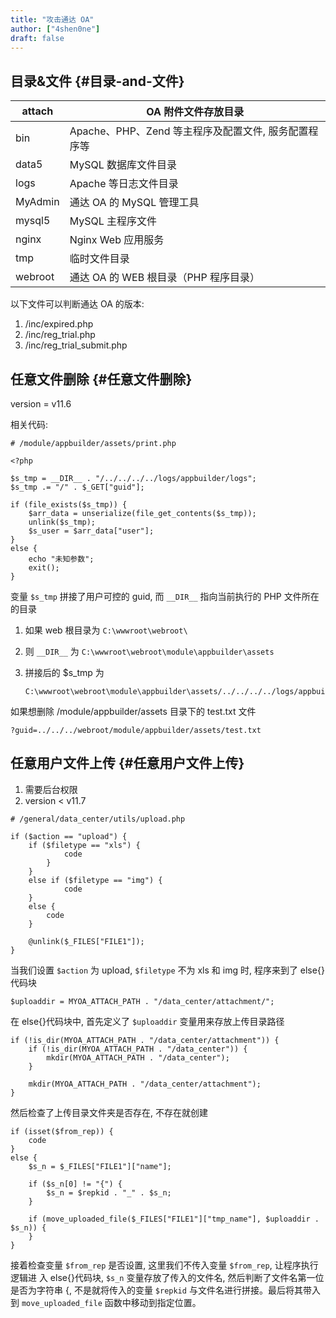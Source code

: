 ```yaml
---
title: "攻击通达 OA"
author: ["4shen0ne"]
draft: false
---
```


## 目录&amp;文件 {#目录-and-文件}

| attach  | OA 附件文件存放目录                |
|---------|----------------------------|
| bin     | Apache、PHP、Zend 等主程序及配置文件, 服务配置程序等 |
| data5   | MySQL 数据库文件目录               |
| logs    | Apache 等日志文件目录              |
| MyAdmin | 通达 OA 的 MySQL 管理工具          |
| mysql5  | MySQL 主程序文件                   |
| nginx   | Nginx Web 应用服务                 |
| tmp     | 临时文件目录                       |
| webroot | 通达 OA 的 WEB 根目录（PHP 程序目录） |

以下文件可以判断通达 OA 的版本:

1.  /inc/expired.php
2.  /inc/reg_trial.php
3.  /inc/reg_trial_submit.php


## 任意文件删除 {#任意文件删除}

version = v11.6

相关代码:

```nil
# /module/appbuilder/assets/print.php

<?php

$s_tmp = __DIR__ . "/../../../../logs/appbuilder/logs";
$s_tmp .= "/" . $_GET["guid"];

if (file_exists($s_tmp)) {
    $arr_data = unserialize(file_get_contents($s_tmp));
    unlink($s_tmp);
    $s_user = $arr_data["user"];
}
else {
    echo "未知参数";
    exit();
}
```

变量 `$s_tmp` 拼接了用户可控的 guid, 而 `__DIR__` 指向当前执行的 PHP 文件所在的目录

1.  如果 web 根目录为 `C:\wwwroot\webroot\`
2.  则 `__DIR__` 为 `C:\wwwroot\webroot\module\appbuilder\assets`
3.  拼接后的 $s_tmp 为

    ```text
    C:\wwwroot\webroot\module\appbuilder\assets/../../../../logs/appbuilder/logs
    ```

如果想删除 /module/appbuilder/assets 目录下的 test.txt 文件

```text
?guid=../../../webroot/module/appbuilder/assets/test.txt
```


## 任意用户文件上传 {#任意用户文件上传}

1.  需要后台权限
2.  version &lt; v11.7

<!--listend-->

```nil
# /general/data_center/utils/upload.php

if ($action == "upload") {
    if ($filetype == "xls") {
            code
        }
    }
    else if ($filetype == "img") {
            code
    }
    else {
        code
    }

    @unlink($_FILES["FILE1"]);
}
```

当我们设置 `$action` 为 upload, `$filetype` 不为 xls 和 img 时, 程序来到了 else{}代码块

```nil
$uploaddir = MYOA_ATTACH_PATH . "/data_center/attachment/";
```

在 else{}代码块中, 首先定义了 `$uploaddir` 变量用来存放上传目录路径

```nil
if (!is_dir(MYOA_ATTACH_PATH . "/data_center/attachment")) {
    if (!is_dir(MYOA_ATTACH_PATH . "/data_center")) {
        mkdir(MYOA_ATTACH_PATH . "/data_center");
    }

    mkdir(MYOA_ATTACH_PATH . "/data_center/attachment");
}
```

然后检查了上传目录文件夹是否存在, 不存在就创建

```nil
if (isset($from_rep)) {
    code
}
else {
    $s_n = $_FILES["FILE1"]["name"];

    if ($s_n[0] != "{") {
        $s_n = $repkid . "_" . $s_n;
    }

    if (move_uploaded_file($_FILES["FILE1"]["tmp_name"], $uploaddir . $s_n)) {
    }
}
```

接着检查变量 `$from_rep` 是否设置, 这里我们不传入变量 `$from_rep`, 让程序执行逻辑进
入 else{}代码块, `$s_n` 变量存放了传入的文件名, 然后判断了文件名第一位是否为字符串
{, 不是就将传入的变量 `$repkid` 与文件名进行拼接。最后将其带入到
`move_uploaded_file` 函数中移动到指定位置。
